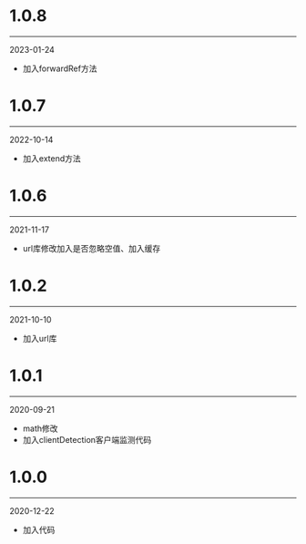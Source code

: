 # 1.0.8

***

2023-01-24

* 加入forwardRef方法

# 1.0.7

***

2022-10-14

* 加入extend方法

# 1.0.6

***

2021-11-17

* url库修改加入是否忽略空值、加入缓存

# 1.0.2

***

2021-10-10

* 加入url库

# 1.0.1

***

2020-09-21

* math修改
* 加入clientDetection客户端监测代码

# 1.0.0

***

2020-12-22

* 加入代码
